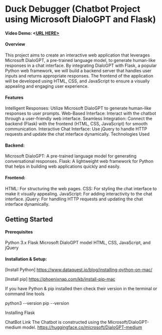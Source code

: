 # Duck Debugger (Chatbot Project using Microsoft DialoGPT and Flask)
#### Video Demo:  <[URL HERE>](https://youtu.be/2X0c05t1Zls) 
#### Overview
This project aims to create an interactive web application that leverages Microsoft DialoGPT, a pre-trained language model, to generate human-like responses in a chat interface. By integrating DialoGPT with Flask, a popular Python web framework, we will build a backend server that handles user inputs and returns appropriate responses. The frontend of the application will be developed using HTML, CSS, and JavaScript to ensure a visually appealing and engaging user experience.

#### Features
Intelligent Responses: Utilize Microsoft DialoGPT to generate human-like responses to user prompts.
Web-Based Interface: Interact with the chatbot through a user-friendly web interface.
Seamless Integration: Connect the backend (Flask) with the frontend (HTML, CSS, JavaScript) for smooth communication.
Interactive Chat Interface: Use jQuery to handle HTTP requests and update the chat interface dynamically.
Technologies Used

#### Backend:

Microsoft DialoGPT: A pre-trained language model for generating conversational responses.
Flask: A lightweight web framework for Python that helps in building web applications quickly and easily.

#### Frontend:

HTML: For structuring the web pages.
CSS: For styling the chat interface to make it visually appealing.
JavaScript: For adding interactivity to the chat interface.
jQuery: For handling HTTP requests and updating the chat interface dynamically.

## Getting Started
#### Prerequisites
Python 3.x
Flask
Microsoft DialoGPT model
HTML, CSS, JavaScript, and jQuery

#### Installation & Setup:
[Install Python] https://www.dataquest.io/blog/installing-python-on-mac/

[Install pip] https://phoenixnap.com/kb/install-pip-mac

If you have Python & pip installed then check their version in the terminal or command line tools

python3 --version
pip --version

Installing Flask

ChatBot Link
The Chatbot is constructed using the Microsoft/DialoGPT-medium model.
https://huggingface.co/microsoft/DialoGPT-medium
